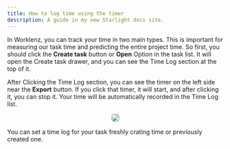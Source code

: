 ```yaml
---
title: How to log time using the timer
description: A guide in my new Starlight docs site.
---
```


In Worklenz, you can track your time in two main types. This is important for measuring our task time and predicting the entire project time. So first, you should click the **Create task** button or **Open** Option in the task list. It will open the Create task drawer, and you can see the Time Log section at the top of it.

After Clicking the Time Log section, you can see the timer on the left side near the **Export** button. If you click that timer, it will start, and after clicking it, you can stop it. Your time will be automatically recorded in the Time Log list.

<p align ="center">
<img src="/time_log_timer.png" style="border: 2px solid #D4d4d4; border-radius: 8px;  ">
</p>

You can set a time log for your task freshly crating time or previously created one.
